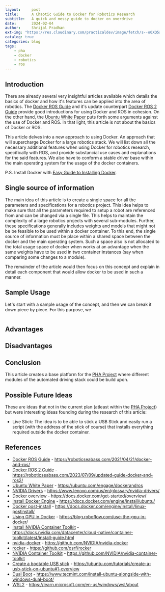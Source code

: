 ```yaml
---
layout:     post
title:      A Chaotic Guide to Docker for Robotics Research
subtitle:   A quick and messy guide to docker on overdrive
date:       2024-02-04
author:     Shrijal Pradhan
ext-img: "https://res.cloudinary.com/practicaldev/image/fetch/s--o0XQ5sCf--/c_imagga_scale,f_auto,fl_progressive,h_900,q_auto,w_1600/https://raw.githubusercontent.com/Pwd9000-ML/blog-devto/main/posts/2022/GitHub-Docker-Runner-Azure-Part2/assets/main.png"
catalog: true
categories: blog
tags:
    - pha
    - docker
    - robotics
    - ros
---
```


## Introduction

There are already several very insightful articles available which details the basics of docker and how it's features can be applied into the area of robotics. The [Docker ROS Guide][Docker ROS Guide] and it's update counterpart [Docker ROS 2 Guide][Docker ROS 2 Guide] provide good introductions for using Docker and ROS in cohesion. On the other hand, the [Ubuntu White Paper][Ubuntu White Paper] puts forth some arguments against the use of Docker and ROS. In that light, this article is not about the basics of Docker or ROS. 

This article delves into a new approach to using Docker. An approach that will supercharge Docker for a large robotics stack. We will list down all the necessary additional features when using Docker for robotics research, specifically with ROS, and provide substancial use cases and explanations for the said features. We also have to conform a stable driver base within the main operating system for the usage of the docker containers. 

P.S. Install Docker with [Easy Guide to Installing Docker].

## Single source of information

The main idea of this article is to create a single space for all the parameters and specifications for a robotics project. This idea helps to make sure that all the parameters required to setup a robot are referenced from and can be changed via a single file. This helps to maintain the complexity of a large robotics projects with several sub-modules. Further, these specifications generally includes weights and models that might not be be feasible to be used within a docker container. To this end, the single source of information must be place within a shared space between the docker and the main operating system. Such a space also is not allocated to the total usage space of docker when works at an advantage when the same weights have to be used in two container instances (say when comparing some changes to a module).

The remainder of the article would then focus on this concept and explain in detail each component that would allow docker to be used in such a manner.

## Sample Usage

Let's start with a sample usage of the concept, and then we can break it down piece by piece. For this purpose, we 

```bash
```

## Advantages

## Disadvantages

## Conclusion

This article creates a base platform for the [PHA Project] where different modules of the automated driving stack could be build upon.

## Possible Future Ideas

These are ideas that not in the current plan (atleast within the [PHA Project]) but were interesting ideas founding during the research of this article:
- Live Stick: The idea is to be able to stick a USB Stick and easily run a script (with the address of the stick of course) that installs everything required outside the docker container.

## References

- [Docker ROS Guide] - https://roboticseabass.com/2021/04/21/docker-and-ros/
- [Docker ROS 2 Guide] - https://roboticseabass.com/2023/07/09/updated-guide-docker-and-ros2/
- [Ubuntu White Paper] - https://ubuntu.com/engage/dockerandros
- [NVIDIA Drivers] - https://www.lenovo.com/us/en/glossary/nvidia-drivers/
- [Docker overview] - https://docs.docker.com/get-started/overview/
- [Install Docker Engine] - https://docs.docker.com/engine/install/ubuntu/
- [Docker post-install] - https://docs.docker.com/engine/install/linux-postinstall/ 
- [Using GPU in Docker] - https://blog.roboflow.com/use-the-gpu-in-docker/
- [Install NVIDIA Container Toolkit] - https://docs.nvidia.com/datacenter/cloud-native/container-toolkit/latest/install-guide.html
- [nvidia-docker] - https://github.com/NVIDIA/nvidia-docker
- [rocker] - https://github.com/osrf/rocker
- [NVIDIA Container Toolkit] - https://github.com/NVIDIA/nvidia-container-toolkit
- [Create a bootable USB stick] - https://ubuntu.com/tutorials/create-a-usb-stick-on-ubuntu#1-overview
- [Dual Boot] - https://www.tecmint.com/install-ubuntu-alongside-with-windows-dual-boot/
- [WSL2] - https://learn.microsoft.com/en-us/windows/wsl/about

[Docker ROS Guide]: https://roboticseabass.com/2021/04/21/docker-and-ros/
[Docker ROS 2 Guide]: https://roboticseabass.com/2023/07/09/updated-guide-docker-and-ros2/
[Ubuntu White Paper]: https://ubuntu.com/engage/dockerandros
[PHA Project]: {{site.url}}/pha-project/
[Easy Guide to Installing Docker]: {{site.url}}/blog/easy-guide-to-installing-docker/
[NVIDIA Drivers]: https://www.lenovo.com/us/en/glossary/nvidia-drivers/
[Docker overview]: https://docs.docker.com/get-started/overview/
[Install Docker Engine]: https://docs.docker.com/engine/install/ubuntu/
[Docker post-install]: https://docs.docker.com/engine/install/linux-postinstall/ 
[Using GPU in Docker]: https://blog.roboflow.com/use-the-gpu-in-docker/
[Install NVIDIA Container Toolkit]: https://docs.nvidia.com/datacenter/cloud-native/container-toolkit/latest/install-guide.html
[nvidia-docker]: https://github.com/NVIDIA/nvidia-docker
[rocker]: https://github.com/osrf/rocker
[NVIDIA Container Toolkit]: https://github.com/NVIDIA/nvidia-container-toolkit
[Create a bootable USB stick]: https://ubuntu.com/tutorials/create-a-usb-stick-on-ubuntu#1-overview
[Dual Boot]: https://www.tecmint.com/install-ubuntu-alongside-with-windows-dual-boot/
[WSL2]: https://learn.microsoft.com/en-us/windows/wsl/about